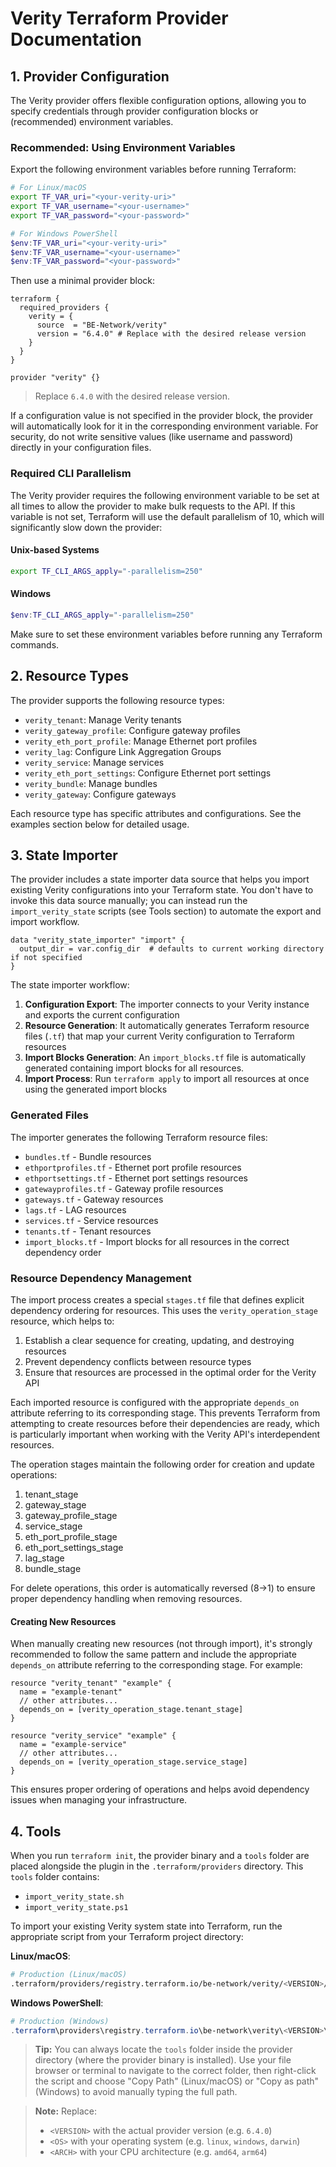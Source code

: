 # Verity Terraform Provider Documentation


## 1. Provider Configuration

The Verity provider offers flexible configuration options, allowing you to specify credentials through provider configuration blocks or (recommended) environment variables.

### Recommended: Using Environment Variables

Export the following environment variables before running Terraform:

```bash
# For Linux/macOS
export TF_VAR_uri="<your-verity-uri>"
export TF_VAR_username="<your-username>"
export TF_VAR_password="<your-password>"
```
```powershell
# For Windows PowerShell
$env:TF_VAR_uri="<your-verity-uri>"
$env:TF_VAR_username="<your-username>"
$env:TF_VAR_password="<your-password>"
```

Then use a minimal provider block:

```hcl
terraform {
  required_providers {
    verity = {
      source  = "BE-Network/verity"
      version = "6.4.0" # Replace with the desired release version
    }
  }
}

provider "verity" {}
```

> Replace `6.4.0` with the desired release version.

If a configuration value is not specified in the provider block, the provider will automatically look for it in the corresponding environment variable. For security, do not write sensitive values (like username and password) directly in your configuration files.


### Required CLI Parallelism

The Verity provider requires the following environment variable to be set at all times to allow the provider to make bulk requests to the API. If this variable is not set, Terraform will use the default parallelism of 10, which will significantly slow down the provider:

#### Unix-based Systems
```bash
export TF_CLI_ARGS_apply="-parallelism=250"
```

#### Windows
```powershell
$env:TF_CLI_ARGS_apply="-parallelism=250"
```

Make sure to set these environment variables before running any Terraform commands.

## 2. Resource Types

The provider supports the following resource types:

- `verity_tenant`: Manage Verity tenants
- `verity_gateway_profile`: Configure gateway profiles
- `verity_eth_port_profile`: Manage Ethernet port profiles
- `verity_lag`: Configure Link Aggregation Groups
- `verity_service`: Manage services
- `verity_eth_port_settings`: Configure Ethernet port settings
- `verity_bundle`: Manage bundles
- `verity_gateway`: Configure gateways

Each resource type has specific attributes and configurations. See the examples section below for detailed usage.

## 3. State Importer

The provider includes a state importer data source that helps you import existing Verity configurations into your Terraform state.
You don't have to invoke this data source manually; you can instead run the `import_verity_state` scripts (see Tools section) to automate the export and import workflow.

```hcl
data "verity_state_importer" "import" {
  output_dir = var.config_dir  # defaults to current working directory if not specified
}
```

The state importer workflow:

1. **Configuration Export**: The importer connects to your Verity instance and exports the current configuration
2. **Resource Generation**: It automatically generates Terraform resource files (`.tf`) that map your current Verity configuration to Terraform resources
3. **Import Blocks Generation**: An `import_blocks.tf` file is automatically generated containing import blocks for all resources.
4. **Import Process**: Run `terraform apply` to import all resources at once using the generated import blocks

### Generated Files
The importer generates the following Terraform resource files:
- `bundles.tf` - Bundle resources
- `ethportprofiles.tf` - Ethernet port profile resources
- `ethportsettings.tf` - Ethernet port settings resources
- `gatewayprofiles.tf` - Gateway profile resources
- `gateways.tf` - Gateway resources
- `lags.tf` - LAG resources
- `services.tf` - Service resources
- `tenants.tf` - Tenant resources
- `import_blocks.tf` - Import blocks for all resources in the correct dependency order


### Resource Dependency Management

The import process creates a special `stages.tf` file that defines explicit dependency ordering for resources. This uses the `verity_operation_stage` resource, which helps to:

1. Establish a clear sequence for creating, updating, and destroying resources
2. Prevent dependency conflicts between resource types
3. Ensure that resources are processed in the optimal order for the Verity API

Each imported resource is configured with the appropriate `depends_on` attribute referring to its corresponding stage. This prevents Terraform from attempting to create resources before their dependencies are ready, which is particularly important when working with the Verity API's interdependent resources.

The operation stages maintain the following order for creation and update operations:

1. tenant_stage
2. gateway_stage
3. gateway_profile_stage
4. service_stage
5. eth_port_profile_stage
6. eth_port_settings_stage
7. lag_stage
8. bundle_stage

For delete operations, this order is automatically reversed (8→1) to ensure proper dependency handling when removing resources.

#### Creating New Resources

When manually creating new resources (not through import), it's strongly recommended to follow the same pattern and include the appropriate `depends_on` attribute referring to the corresponding stage. For example:

```hcl
resource "verity_tenant" "example" {
  name = "example-tenant"
  // other attributes...
  depends_on = [verity_operation_stage.tenant_stage]
}

resource "verity_service" "example" {
  name = "example-service"
  // other attributes...
  depends_on = [verity_operation_stage.service_stage]
}
```

This ensures proper ordering of operations and helps avoid dependency issues when managing your infrastructure.


## 4. Tools

When you run `terraform init`, the provider binary and a `tools` folder are placed alongside the plugin in the `.terraform/providers` directory. This `tools` folder contains:

- `import_verity_state.sh`
- `import_verity_state.ps1`

To import your existing Verity system state into Terraform, run the appropriate script from your Terraform project directory:

**Linux/macOS**:

```bash
# Production (Linux/macOS)
.terraform/providers/registry.terraform.io/be-network/verity/<VERSION>/<OS>_<ARCH>/tools/import_verity_state.sh
```

**Windows PowerShell**:
```powershell
# Production (Windows)
.terraform\providers\registry.terraform.io\be-network\verity\<VERSION>\<OS>_<ARCH>\tools\import_verity_state.ps1
```
> **Tip:** You can always locate the `tools` folder inside the provider directory (where the provider binary is installed). Use your file browser or terminal to navigate to the correct folder, then right-click the script and choose "Copy Path" (Linux/macOS) or "Copy as path" (Windows) to avoid manually typing the full path.

> **Note:** Replace:
> - `<VERSION>` with the actual provider version (e.g. `6.4.0`)
> - `<OS>` with your operating system (e.g. `linux`, `windows`, `darwin`)
> - `<ARCH>` with your CPU architecture (e.g. `amd64`, `arm64`)
